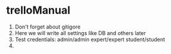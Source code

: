 # trelloManual
1. Don't forget about gitigore
2. Here we will write all settings like DB and others later
3. Test credentials: admin/admin expert/expert student/student
4. 